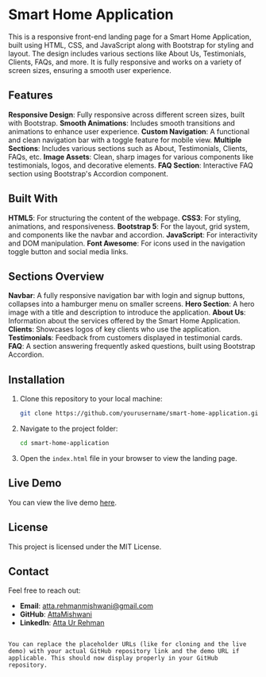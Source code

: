 # Smart Home Application

This is a responsive front-end landing page for a Smart Home Application, built using HTML, CSS, and JavaScript along with Bootstrap for styling and layout. The design includes various sections like About Us, Testimonials, Clients, FAQs, and more. It is fully responsive and works on a variety of screen sizes, ensuring a smooth user experience.

## Features

**Responsive Design**: Fully responsive across different screen sizes, built with Bootstrap.
**Smooth Animations**: Includes smooth transitions and animations to enhance user experience.
**Custom Navigation**: A functional and clean navigation bar with a toggle feature for mobile view.
**Multiple Sections**: Includes various sections such as About, Testimonials, Clients, FAQs, etc.
**Image Assets**: Clean, sharp images for various components like testimonials, logos, and decorative elements.
**FAQ Section**: Interactive FAQ section using Bootstrap's Accordion component.

## Built With

**HTML5**: For structuring the content of the webpage.
**CSS3**: For styling, animations, and responsiveness.
**Bootstrap 5**: For the layout, grid system, and components like the navbar and accordion.
**JavaScript**: For interactivity and DOM manipulation.
**Font Awesome**: For icons used in the navigation toggle button and social media links.

## Sections Overview

**Navbar**: A fully responsive navigation bar with login and signup buttons, collapses into a hamburger menu on smaller screens.
**Hero Section**: A hero image with a title and description to introduce the application.
**About Us**: Information about the services offered by the Smart Home Application.
**Clients**: Showcases logos of key clients who use the application.
**Testimonials**: Feedback from customers displayed in testimonial cards.
**FAQ**: A section answering frequently asked questions, built using Bootstrap Accordion.

## Installation

1. Clone this repository to your local machine:

   ```bash
   git clone https://github.com/yourusername/smart-home-application.git
   ```

2. Navigate to the project folder:

   ```bash
   cd smart-home-application
   ```

3. Open the `index.html` file in your browser to view the landing page.

## Live Demo

You can view the live demo [here](https://attamishwani.github.io/Figma-Project/).

## License

This project is licensed under the MIT License.

## Contact

Feel free to reach out:

- **Email**: [atta.rehmanmishwani@gmail.com](mailto:atta.rehmanmishwani@gmail.com)
- **GitHub**: [AttaMishwani](https://github.com/AttaMishwani)
- **LinkedIn**: [Atta Ur Rehman](https://www.linkedin.com/in/atta-ur-rehman-mishwani-964a58317/)
```

You can replace the placeholder URLs (like for cloning and the live demo) with your actual GitHub repository link and the demo URL if applicable. This should now display properly in your GitHub repository.
